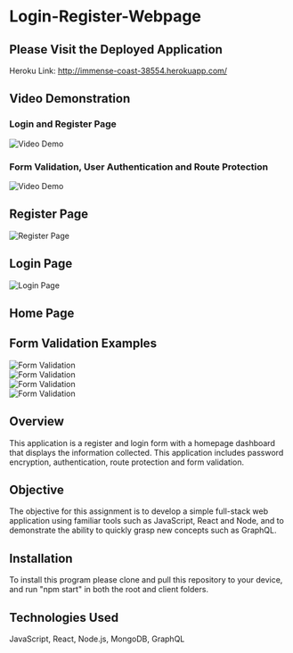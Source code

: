 # Login-Register-Webpage   
  
## Please Visit the Deployed Application  
Heroku Link: http://immense-coast-38554.herokuapp.com/  
  
## Video Demonstration
### Login and Register Page 
![Video Demo](https://user-images.githubusercontent.com/62992911/107233830-fd706080-69f0-11eb-8914-780836bae4ab.gif)  
### Form Validation, User Authentication and Route Protection  
![Video Demo](https://user-images.githubusercontent.com/62992911/107234364-956e4a00-69f1-11eb-8b16-09e1ee3809e7.gif)  
## Register Page  
![Register Page](https://user-images.githubusercontent.com/62992911/107150176-853f6780-692a-11eb-963d-92734eeb6143.png)  
## Login Page  
![Login Page](https://user-images.githubusercontent.com/62992911/107150197-b0c25200-692a-11eb-8147-b25cecc168e9.png)  
## Home Page  
  
## Form Validation Examples  
![Form Validation](https://user-images.githubusercontent.com/62992911/107150244-e7986800-692a-11eb-90bc-47f1397231dc.png)  
![Form Validation](https://user-images.githubusercontent.com/62992911/107150254-eebf7600-692a-11eb-91a1-8d78532b2342.png)  
![Form Validation](https://user-images.githubusercontent.com/62992911/107150262-f717b100-692a-11eb-8ed1-776bbae05924.png)  
![Form Validation](https://user-images.githubusercontent.com/62992911/107150268-fda62880-692a-11eb-9618-5a3c941f7efc.png)  

## Overview  
This application is a register and login form  with a homepage dashboard that displays the information collected. This application includes password encryption, authentication, route protection and form validation. 

## Objective  
The objective for this assignment is to develop a simple full-stack web application using familiar tools such as JavaScript, React and Node, and to demonstrate the ability to quickly grasp new concepts such as GraphQL.  

## Installation  
To install this program please clone and pull this repository to your device, and run "npm start" in both the root and client folders. 

## Technologies Used  
JavaScript, React, Node.js, MongoDB, GraphQL
